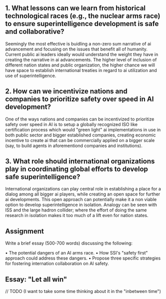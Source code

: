 

## 1. What lessons can we learn from historical technological races (e.g., the nuclear arms race) to ensure superintelligence development is safe and collaborative?

Seemingly the most effective is buidling a non-zero sum narrative of ai advancement and focusing on the issues that benefit all of humanity. Current public ai leaders
ideally would understand the weight they have in creating the narrative in ai advancements. The higher level of inclusion of different nation states and public organization,
the higher chance we will have space to establish international treaties in regard to ai utilization and use of superintelligence.

## 2. How can we incentivize nations and companies to prioritize safety over speed in AI development?

One of the ways nations and companies can be incentivized to prioritize safety over speed in AI is to setup a globally recognized ISO like certification process
which would "green light" ai implementations in use in both public sector and bigger established companies, creating economic incentive to create ai that can be
commercially applied on a bigger scale (say, to build agents in aforementiond companies and institutions).

## 3. What role should international organizations play in coordinating global efforts to develop safe superintelligence?

International organizations can play central role in establishing a place for a dialog among all bigger ai players, while creating an open space for further ai 
developments. This open approach can potentially make it a non viable option to develop superintelligence in isolation. Analogy can be seen with ISS and the large 
hadron collider; where the effort of doing the same research in isolation makes it too much of a lift even for nation states. 

## Assignment

Write a brief essay (500-700 words) discussing the following:

• The potential dangers of an AI arms race.
• How SSI's "safety first" approach could address these dangers.
• Propose three specific strategies for fostering internation collaboration on AI safety.

## Essay: "Let all win"

// TODO (I want to take some time thinking about it in the "inbetween time")

